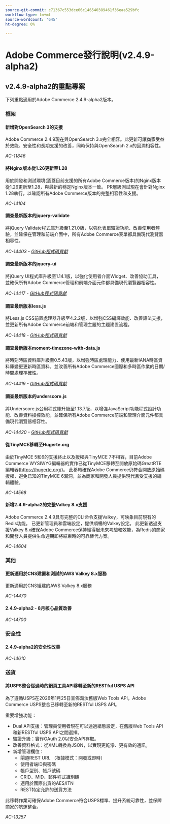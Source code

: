 ```yaml
---
source-git-commit: c71367c553dce66c146540389461f36eaa529bfc
workflow-type: tm+mt
source-wordcount: '645'
ht-degree: 0%

---
```

# Adobe Commerce發行說明(v2.4.9-alpha2)

## v2.4.9-alpha2的重點專案

下列重點適用於Adobe Commerce 2.4.9-alpha2版本。

### 框架

#### 新增對OpenSearch 3的支援

Adobe Commerce 2.4.9現在與OpenSearch 3.x完全相容。此更新可讓商家受益於效能、安全性和長期支援的改善，同時保持與OpenSearch 2.x的回溯相容性。

_AC-11846_

#### 將Nginx版本從1.26更新至1.28

用於開發和測試環境(涵蓋目前支援的所有Adobe Commerce版本)的Nginx版本從1.26更新至1.28，與最新的穩定Nginx版本一致。
PR層級測試現在會針對Nginx 1.28執行，以確認所有Adobe Commerce版本的完整相容性和支援。

_AC-14104_

#### 調查最新版本的jquery-validate

將jQuery Validate程式庫升級至1.21.0版，以強化表單驗證功能、改善使用者體驗，並確保在管理和前端介面中，所有Adobe Commerce表單都具備現代瀏覽器相容性。

_AC-14403 - [GitHub程式碼貢獻](https://github.com/magento/magento2/commit/98b2848a)_

#### 調查最新版本的jquery-ui

將jQuery UI程式庫升級至1.14.1版，以強化使用者介面Widget、改善協助工具，並確保所有Adobe Commerce管理和前端介面元件都具備現代瀏覽器相容性。

_AC-14417 - [GitHub程式碼貢獻](https://github.com/magento/magento2/commit/77c589a6)_

#### 調查最新版本less.js

將Less.js CSS前置處理器升級至4.2.2版，以增強CSS編譯效能、改善語法支援，並更新所有Adobe Commerce前端和管理主題的主題建置流程。

_AC-14418 - [GitHub程式碼貢獻](https://github.com/magento/magento2/commit/98b2848a)_

#### 調查最新版本moment-timezone-with-data.js

將時刻時區資料庫升級至0.5.43版，以增強時區處理能力、使用最新IANA時區資料庫變更更新時區資料，並改善所有Adobe Commerce國際和多時區作業的日期/時間處理準確性。

_AC-14419 - [GitHub程式碼貢獻](https://github.com/magento/magento2/commit/98b2848a)_

#### 調查最新版本的underscore.js

將Underscore.js公用程式庫升級至1.13.7版，以增強JavaScript功能程式設計功能、改善資料操控效能，並確保所有Adobe Commerce前端和管理介面元件都具備現代瀏覽器相容性。

_AC-14420 - [GitHub程式碼貢獻](https://github.com/magento/magento2/commit/98b2848a)_

#### 從TinyMCE移轉至Hugerte.org

由於TinyMCE 5和6的支援終止以及授權與TinyMCE 7不相容，目前Adobe Commerce WYSIWYG編輯器的實作已從TinyMCE移轉至開放原始碼GreatRTE編輯器(https://hugerte.org/)。
此移轉確保Adobe Commerce仍符合開放原始碼授權，避免已知的TinyMCE 6漏洞，並為商家和開發人員提供現代且受支援的編輯體驗。

_AC-14568_

#### 新增2.4.9-alpha2的完整Valkey 8.x支援

Adobe Commerce 2.4.9具有完整的CLI命令支援Valkey，可映象目前現有的Redis功能。 已更新管理員和雲端設定，提供順暢的Valkey設定。
此更新透過支援Valkey 8.x確保Adobe Commerce保持經得起未來考驗和效能，為Redis的商家和開發人員提供生命週期即將結束時的可靠替代方案。

_AC-14604_

### 其他

#### 更新適用於CNS建置和測試的AWS Valkey 8.x服務

更新適用於CNS組建的AWS Valkey 8.x服務

_AC-14470_

#### 2.4.9-alpha2 - 8月核心品質改善

_AC-14700_

### 安全性

#### 2.4.9-alpha2的安全性改善

_AC-14610_

### 送貨

#### 將USPS整合從過時的網頁工具API移轉至新的RESTful USPS API

為了遵循USPS在2026年1月25日宣佈淘汰舊版Web Tools API，Adobe Commerce USPS整合已移轉至新的RESTful USPS API。

重要增強功能：

* Dual API支援：管理員使用者現在可以透過組態設定，在舊版Web Tools API和新RESTful USPS API之間選擇。
* 驗證升級：實作OAuth 2.0以安全API存取。
* 改善資料格式：從XML轉換為JSON，以實現更乾淨、更有效的通訊。
* 新增管理欄位：
   * 閘道REST URL （根據模式：開發或即時）
   * 使用者端ID與密碼
   * 帳戶型別、帳戶號碼
   * CRID、MID、郵件程式識別碼
   * 適用於國際出貨的AES/ITN
   * REST特定允許的送貨方法

此移轉作業可確保Adobe Commerce符合USPS標準、提升系統可靠性，並保障商家的航運整合。

_AC-13257_
